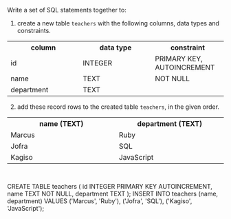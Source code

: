 Write a set of SQL statements together to:

1. create a new table `teachers` with the following columns, data types and constraints.

<table>
    <tr>
        <th width='33%'>column</th>
        <th width='33%'>data type</th>
        <th width='33%'>constraint</th>
    </tr>
    <tr>
        <td width='33%'>id</td>
        <td width='33%'>INTEGER</td>
        <td width='33%'>PRIMARY KEY, AUTOINCREMENT</td>
    </tr>
    <tr>
        <td width='33%'>name</td>
        <td width='33%'>TEXT</td>
        <td width='33%'>NOT NULL</td>
    </tr>
    <tr>
        <td width='33%'>department</td>
        <td width='33%'>TEXT</td>
        <td width='33%'></td>
    </tr>
</table>

2. add these record rows to the created table `teachers`, in the given order.

<table>
    <tr>
        <th width='33%'>name (TEXT)</th>
        <th width='33%'>department (TEXT)</th>
    </tr>
    <tr>
        <td width='33%'>Marcus</td>
        <td width='33%'>Ruby</td>
    </tr>
    <tr>
        <td width='33%'>Jofra</td>
        <td width='33%'>SQL</td>
    </tr>
    <tr>
        <td width='33%'>Kagiso</td>
        <td width='33%'>JavaScript</td>
    </tr>
</table>



<codeblock language="sql" dbName="students3-v1.db" focusTableAfterRun="teachers" type="exercise" testMode="fixedInput">
<code>

</code>

<solution>
CREATE TABLE teachers (
                        id INTEGER PRIMARY KEY AUTOINCREMENT,
                        name TEXT NOT NULL,
                        department TEXT
                      );
INSERT INTO teachers (name, department) VALUES
                                        ('Marcus', 'Ruby'),
                                        ('Jofra', 'SQL'),
                                        ('Kagiso', 'JavaScript');
</solution>
</codeblock>
